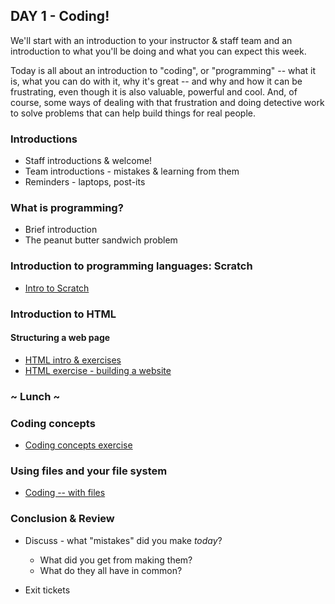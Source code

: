 ## DAY 1 - Coding!

We'll start with an introduction to your instructor & staff team and an introduction to what you'll be doing and what you can expect this week.

Today is all about an introduction to "coding", or "programming" -- what it is, what you can do with it, why it's great -- and why and how it can be frustrating, even though it is also valuable, powerful and cool. And, of course, some ways of dealing with that frustration and doing detective work to solve problems that can help build things for real people.

### Introductions

* Staff introductions & welcome!
* Team introductions - mistakes & learning from them
* Reminders - laptops, post-its

### What is programming?

* Brief introduction
* The peanut butter sandwich problem

### Introduction to programming languages: Scratch

* [Intro to Scratch](day_1_exercise_2.md)

### Introduction to HTML
#### Structuring a web page

* [HTML intro & exercises](html_intro.md)
* [HTML exercise - building a website](day_1_exercise_3.md)


### ~ Lunch ~

### Coding concepts

* [Coding concepts exercise](day_1_exercise_4.md)

### Using files and your file system

* [Coding -- with files](day_1_exercise_5.md)

### Conclusion & Review

* Discuss - what "mistakes" did you make *today*?

  * What did you get from making them?
  * What do they all have in common?

* Exit tickets
